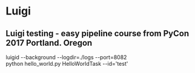 # Luigi

## Luigi testing - easy pipeline course from PyCon 2017 Portland. Oregon

luigid --background --logdir=./logs --port=8082<br/>    python hello_world.py HelloWorldTask --id='test'
